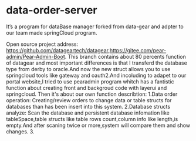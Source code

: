 # data-order-server
It’s a program for dataBase manager forked from data-gear and adpter to our team made springCloud program.

Open source project address: https://github.com/datageartech/datagear,https://gitee.com/pear-admin/Pear-Admin-Boot.
This branch contains about 80 percents function of datagear and most important differences is that I transferd the database type from derby to oracle.And now the new struct allows you to use springcloud tools like gateway and oauth2.And incoluding to adapet to our portal website,I tried to use pearadmin program whitch has a fantistic function about creating front and backgroud code with layerui and springcloud.
Then it's about our own function describtion:
1.Data order operation: Creating/review orders to change data or table structs for databases than has been insert into this system.
2.Database structs analyze: Scan the database and persistent database infomation like tableSpace,table structs like table rows count,column info like length,is empty.And after scaning twice or more,system will compare them and show changes.
3.
